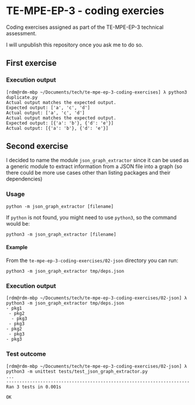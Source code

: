 # TE-MPE-EP-3 - coding exercies
Coding exercises assigned as part of the TE-MPE-EP-3 technical assessment.

I will unpublish this repository once you ask me to do so.

## First exercise
### Execution output

```
[rdm@rdm-mbp ~/Documents/tech/te-mpe-ep-3-coding-exercises] λ python3 duplicate.py
Actual output matches the expected output.
Expected output: ['a', 'c', 'd']
Actual output: ['a', 'c', 'd']
Actual output matches the expected output.
Expected output: [{'a': 'b'}, {'d': 'e'}]
Actual output: [{'a': 'b'}, {'d': 'e'}]
```

## Second exercise
I decided to name the module `json_graph_extractor` since it can be used as a generic module
to extract information from a JSON file into a graph 
(so there could be more use cases other than listing packages and their dependencies)

### Usage
```python -m json_graph_extractor [filename]```

If `python` is not found, you might need to use `python3`, so the command would be:

```python3 -m json_graph_extractor [filename]```

#### Example

From the `te-mpe-ep-3-coding-exercises/02-json` directory you can run:

```python3 -m json_graph_extractor tmp/deps.json```

### Execution output
```
[rdm@rdm-mbp ~/Documents/tech/te-mpe-ep-3-coding-exercises/02-json] λ python3 -m json_graph_extractor tmp/deps.json
- pkg1
 - pkg2
  - pkg3
 - pkg3
- pkg2
 - pkg3
- pkg3
```

### Test outcome
```
[rdm@rdm-mbp ~/Documents/tech/te-mpe-ep-3-coding-exercises/02-json] λ python3 -m unittest tests/test_json_graph_extractor.py
...
----------------------------------------------------------------------
Ran 3 tests in 0.001s

OK
```